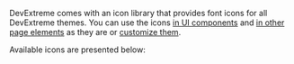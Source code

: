 DevExtreme comes with an icon library that provides font icons for all DevExtreme themes. You can use the icons [in UI components](/concepts/60%20Themes%20and%20Styles/30%20Icons/20%20Icons%20in%20Widgets.md '/Documentation/Guide/Themes_and_Styles/Icons/#Icons_in_Widgets') and [in other page elements](/concepts/60%20Themes%20and%20Styles/30%20Icons/30%20Icons%20in%20Other%20HTML%20Elements.md '/Documentation/Guide/Themes_and_Styles/Icons/#Icons_in_Other_HTML_Elements') as they are or [customize them](/concepts/60%20Themes%20and%20Styles/30%20Icons/35%20Customize%20Icons.md '/Documentation/Guide/Themes_and_Styles/Icons/#Customize_Icons').

Available icons are presented below:

<div class="simulator-desktop-container" data-view="/Content/Applications/20_2/Icons/markup.html, /Content/Applications/20_2/Icons/script.js, /Content/Applications/20_2/Icons/styles.css"></div>
